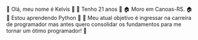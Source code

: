 👋 Olá, meu nome é Kelvis 👋
🍰 Tenho 21 anos 🍰
🏠 Moro em Canoas-RS. 🏠
📖 Estou aprendendo Python 📖
🎯 Meu atual objetivo é ingressar na carreira de programador mas antes quero consolidar os fundamentos para me tornar um ótimo programador! 🎯
